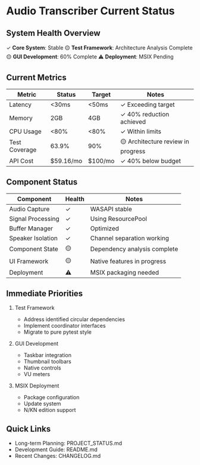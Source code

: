 # Audio Transcriber Current Status

## System Health Overview
✓ **Core System**: Stable
🟡 **Test Framework**: Architecture Analysis Complete
🟡 **GUI Development**: 60% Complete
⚠️ **Deployment**: MSIX Pending

## Current Metrics
| Metric | Status | Target | Notes |
|--------|---------|--------|-------|
| Latency | <30ms | <50ms | ✓ Exceeding target |
| Memory | 2GB | 4GB | ✓ 40% reduction achieved |
| CPU Usage | <80% | <80% | ✓ Within limits |
| Test Coverage | 63.9% | 90% | 🟡 Architecture review in progress |
| API Cost | $59.16/mo | $100/mo | ✓ 40% below budget |

## Component Status
| Component | Health | Notes |
|-----------|--------|-------|
| Audio Capture | ✓ | WASAPI stable |
| Signal Processing | ✓ | Using ResourcePool |
| Buffer Manager | ✓ | Optimized |
| Speaker Isolation | ✓ | Channel separation working |
| Component State | 🟡 | Dependency analysis complete |
| UI Framework | 🟡 | Native features in progress |
| Deployment | ⚠️ | MSIX packaging needed |

## Immediate Priorities
1. Test Framework
   - Address identified circular dependencies
   - Implement coordinator interfaces
   - Migrate to pure pytest style

2. GUI Development
   - Taskbar integration
   - Thumbnail toolbars
   - Native controls
   - VU meters

3. MSIX Deployment
   - Package configuration
   - Update system
   - N/KN edition support

## Quick Links
- Long-term Planning: PROJECT_STATUS.md
- Development Guide: README.md
- Recent Changes: CHANGELOG.md
